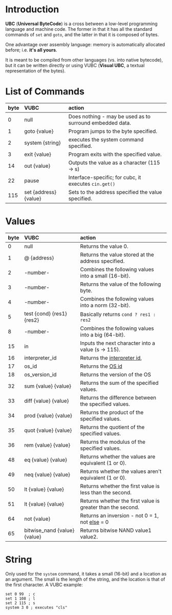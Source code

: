 # Introduction #

**UBC** (**Universal ByteCode**) is a cross between a low-level programming language and machine code. The former in that it has all the standard commands of `set` and `goto`, and the latter in that it is composed of bytes.

One advantage over assembly language: memory is automatically allocated before; i.e. **it's all yours**.

It is meant to be compiled from other languages (vs. into native bytecode), but it can be written directly or using VUBC (**Visual UBC**, a textual representation of the bytes).

# List of Commands #

| byte | VUBC         | action                                                   |
|:-----|:-------------|:---------------------------------------------------------|
| 0    | null         | Does nothing - may be used as to surround embedded data. |
| 1    | goto {value} | Program jumps to the byte specified.                     |
| 2    | system {string} | executes the system command specified.                |
| 3    | exit {value} | Program exits with the specified value.                  |
| 14   | out {value}  | Outputs the value as a character (115 -> s)              |
| 22   | pause        | Interface-specific; for cubc, it executes `cin.get()`    |
| 115  | set {address} {value} | Sets to the address specified the value specified.|

# Values #

| byte | VUBC       | action                                               |
|:-----|:-----------|:-----------------------------------------------------|
| 0    | null       | Returns the value 0.                                 |
| 1    | @ {address} | Returns the value stored at the address specified.   |
| 2    | -number-   | Combines the following values into a small (16-bit). |
| 3    | -number-   | Returns the value of the following byte.             |
| 4    | -number-   | Combines the following values into a norm (32-bit).  |
| 5    | test {cond} {res1} {res2} | Basically returns `cond ? res1 : res2`|
| 8    | -number-   | Combines the following values into a big (64-bit).   |
| 15   | in         | Inputs the next character into a value (s -> 115).   |
| 16   | interpreter\_id | Returns the [interpreter id](ListOfInterpreterIDs.md),                       |
| 17   | os\_id      | Returns the [OS id](ListOfOSIDs.md)                                    |
| 18   | os\_version\_id | Returns the version of the OS                     |
| 32   | sum {value} {value} | Returns the sum of the specified values.    |
| 33   | diff {value} {value} | Returns the difference between the specified values.    |
| 34   | prod {value} {value} | Returns the product of the specified values.    |
| 35   | quot {value} {value} | Returns the quotient of the specified values.    |
| 36   | rem {value} {value} | Returns the modulus of the specified values.    |
| 48   | eq {value} {value} | Returns whether the values are equivalent (1 or 0). |
| 49   | neq {value} {value} | Returns whether the values aren't equivalent (1 or 0). |
| 50   | lt {value} {value} | Returns whether the first value is less than the second. |
| 51   | lt {value} {value} | Returns whether the first value is greater than the second. |
| 64   | not {value} | Returns an inversion - not 0 = 1, not [else](anything.md) = 0 |
| 65   | bitwise\_nand {value} {value} | Returns bitwise NAND value1 value2. |

# String #
Only used for the `system` command, it takes a small (16-bit) and a location as an argument. The small is the length of the string, and the location is that of the first character. A VUBC example:

```
set 0 99  ; c
set 1 108 ; l
set 2 115 ; s
system 3 0 ; executes "cls"
```